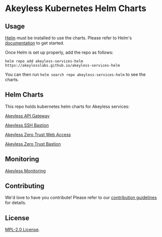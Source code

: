 # Akeyless Kubernetes Helm Charts


## Usage

[Helm](https://helm.sh) must be installed to use the charts.
Please refer to Helm's [documentation](https://helm.sh/docs/) to get started.

Once Helm is set up properly, add the repo as follows:

```console
helm repo add akeyless-services-helm https://akeylesslabs.github.io/akeyless-services-helm
```

You can then run `helm search repo akeyless-services-helm` to see the charts.


## Helm Charts

This repo holds kubernetes helm charts for Akeyless services:

[Akeyless API Gateway](https://github.com/akeylesslabs/akeyless-services-helm/tree/main/charts/akeyless-api-gateway)

[Akeyless SSH Bastion](https://github.com/akeylesslabs/akeyless-services-helm/tree/main/charts/akeyless-ssh-bastion)

[Akeyless Zero Trust Web Access](https://github.com/akeylesslabs/akeyless-services-helm/tree/main/charts/akeyless-zero-trust-web-access)

[Akeyless Zero Trust Bastion](https://github.com/akeylesslabs/akeyless-services-helm/tree/main/charts/akeyless-zero-trust-bastion)

## Monitoring
[Akeyless Monitoring](https://github.com/akeylesslabs/akeyless-services-helm/tree/main/monitoring)


## Contributing

We'd love to have you contribute! Please refer to our [contribution guidelines](https://github.com/akeylesslabs/akeyless-services-helm/blob/main/CONTRIBUTING.md) for details.


## License

[MPL-2.0 License](https://github.com/akeylesslabs/akeyless-services-helm/blob/main/LICENSE).
